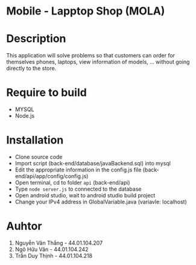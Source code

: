 # Mobile - Lapptop Shop (MOLA)
# Description
This application will solve problems so that customers can order for themselves phones, laptops, view information of models, ... without going directly to the store.

# Require to build
- MYSQL
- Node.js

# Installation
- Clone source code 
- Import script (back-end/database/javaBackend.sql) into mysql 
- Edit the appropriate information in the config.js file (back-end/api/app/config/config.js)
- Open terminal, cd to folder `api` (back-end/api)
- Type `node server.js` to connected to the database
- Open android studio, wait to android studio build project
- Change your IPv4 address in GlobalVariable.java (variavle: localhost)


# Auhtor

1. Nguyễn Văn Thắng - 44.01.104.207
2. Ngô Hữu Văn - 44.01.104.242
3. Trần Duy Thịnh - 44.01.104.218
